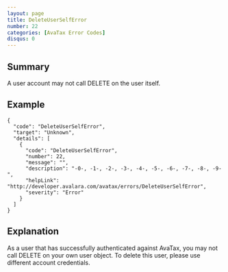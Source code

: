 ```yaml
---
layout: page
title: DeleteUserSelfError
number: 22
categories: [AvaTax Error Codes]
disqus: 0
---
```


## Summary

A user account may not call DELETE on the user itself.

## Example

    {
      "code": "DeleteUserSelfError",
      "target": "Unknown",
      "details": [
        {
          "code": "DeleteUserSelfError",
          "number": 22,
          "message": "",
          "description": "-0-, -1-, -2-, -3-, -4-, -5-, -6-, -7-, -8-, -9-",
          "helpLink": "http://developer.avalara.com/avatax/errors/DeleteUserSelfError",
          "severity": "Error"
        }
      ]
    }

## Explanation

As a user that has successfully authenticated against AvaTax, you may not call DELETE on your own user object.  To delete this user, please use different account credentials.
